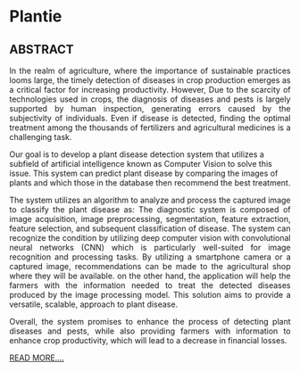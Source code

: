 # Plantie

## ABSTRACT

<p align="justify">
In the realm of agriculture, where the importance of sustainable practices looms large, the timely detection of diseases in crop production emerges as a critical factor for increasing productivity. However, Due to the scarcity of technologies used in crops, the diagnosis of diseases and pests is largely supported by human inspection, generating errors caused by the subjectivity of individuals. Even if disease is detected, finding the optimal treatment among the thousands of fertilizers and agricultural medicines is a challenging task.
</p>
Our goal is to develop a plant disease detection system that utilizes a subfield of artificial intelligence known as Computer Vision to solve this issue. This system can predict plant disease by comparing the images of plants and which those in the database then recommend the best treatment.
</p>
<p align="justify">
The system utilizes an algorithm to analyze and process the captured image to classify the plant disease as: The diagnostic system is composed of image acquisition, image preprocessing, segmentation, feature extraction, feature selection, and subsequent classification of disease. The system can recognize the condition by utilizing deep computer vision with convolutional neural networks (CNN) which is particularly well-suited for image recognition and processing tasks.
By utilizing a smartphone camera or a captured image, recommendations can be made to the agricultural shop where they will be available. on the other hand, the application will help the farmers with the information needed to treat the detected diseases produced by the image processing model. This solution aims to provide a versatile, scalable, approach to plant disease.
</p>

<p align="justify">
Overall, the system promises to enhance the process of detecting plant diseases and pests, while also providing farmers with information to enhance crop productivity, which will lead to a decrease in financial losses.
</p>

<a href='Plantie Documentation.pdf'>READ MORE....</a>
